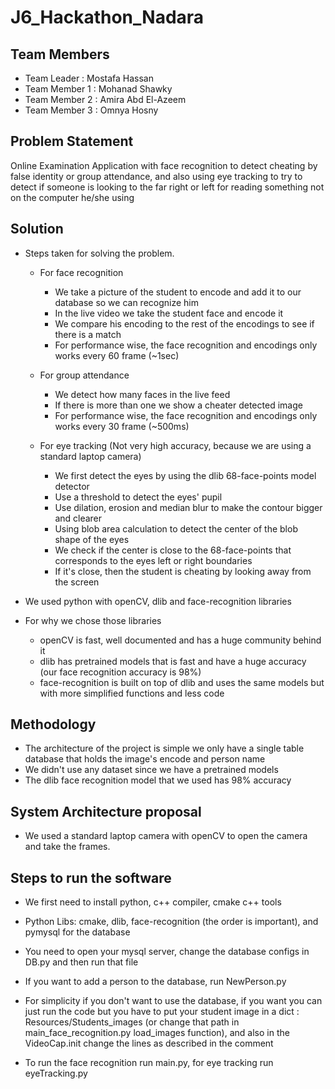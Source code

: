 # J6_Hackathon_Nadara


## Team Members
- Team Leader : Mostafa Hassan
- Team Member 1 : Mohanad Shawky
- Team Member 2 : Amira Abd El-Azeem
- Team Member 3 : Omnya Hosny

## Problem Statement 

Online Examination Application with face recognition to detect cheating by false identity or group attendance,
 and also using eye tracking to try to detect if someone is looking to the far right or left for reading something not on the computer he/she using   
## Solution

* Steps taken for solving the problem.
  - For face recognition
    - We take a picture of the student to encode and add it to our database so we can recognize him
    - In the live video we take the student face and encode it 
    - We compare his encoding to the rest of the encodings to see if there is a match
    - For performance wise, the face recognition and encodings only works every 60 frame (~1sec) 
  - For group attendance
    - We detect how many faces in the live feed 
    - If there is more than one we show a cheater detected image
    - For performance wise, the face recognition and encodings only works every 30 frame (~500ms) 

  - For eye tracking (Not very high accuracy, because we are using a standard laptop camera)
    - We first detect the eyes by using the dlib 68-face-points model detector 
    - Use a threshold to detect the eyes' pupil 
    - Use dilation, erosion and median blur to make the contour bigger and clearer
    - Using blob area calculation to detect the center of the blob shape of the eyes
    - We check if the center is close to the 68-face-points that corresponds to the eyes left or right boundaries
    - If it's close, then the student is cheating by looking away from the screen
    
* We used python with openCV, dlib and face-recognition libraries  
* For why we chose those libraries 
    - openCV is fast, well documented and has a huge community behind it
    - dlib has pretrained models that is fast and have a huge accuracy (our face recognition accuracy is 98%)
    - face-recognition is built on top of dlib and uses the same models but with more simplified functions and less code  
## Methodology 

  * The architecture of the project is simple we only have a single table database that holds the image's encode and person name
  * We didn't use any dataset since we have a pretrained models
  * The dlib face recognition model that we used has 98% accuracy 
## System Architecture proposal

  * We used a standard laptop camera with openCV to open the camera and take the frames. 

## Steps to run the software

* We first need to install python, c++ compiler, cmake c++ tools

* Python Libs: cmake, dlib, face-recognition (the order is important), and pymysql for the database

* You need to open your mysql server, change the database configs in DB.py and then run that file

* If you want to add a person to the database, run NewPerson.py

* For simplicity if you don't want to use the database, if you want you can just run the code but you have to put your student image in a dict : Resources/Students_images (or change that path in main_face_recognition.py load_images function), and also in the VideoCap.init change the lines as described in the comment

* To run the face recognition run main.py, for eye tracking run eyeTracking.py